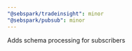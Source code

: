 ```yaml
---
"@sebspark/tradeinsight": minor
"@sebspark/pubsub": minor
---
```


Adds schema processing for subscribers
